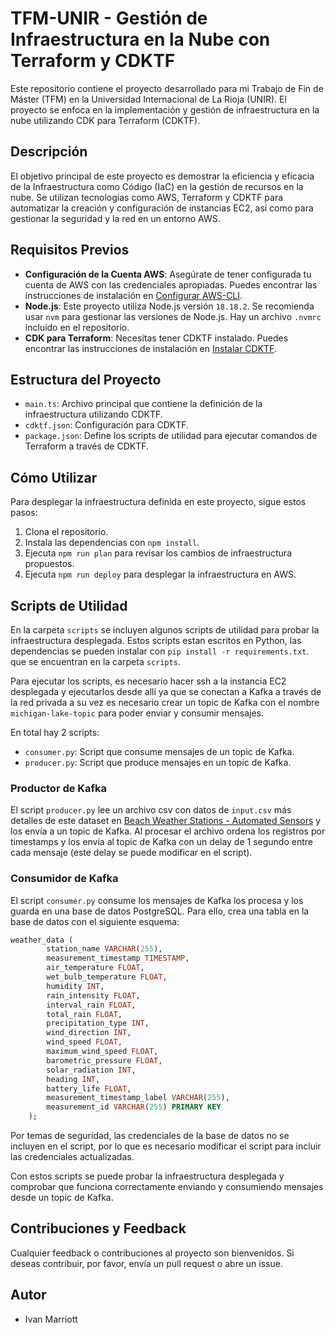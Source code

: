 # TFM-UNIR - Gestión de Infraestructura en la Nube con Terraform y CDKTF

Este repositorio contiene el proyecto desarrollado para mi Trabajo de Fin de Máster (TFM) en la Universidad Internacional de La Rioja (UNIR). El proyecto se enfoca en la implementación y gestión de infraestructura en la nube utilizando CDK para Terraform (CDKTF).

## Descripción

El objetivo principal de este proyecto es demostrar la eficiencia y eficacia de la Infraestructura como Código (IaC) en la gestión de recursos en la nube. Se utilizan tecnologías como AWS, Terraform y CDKTF para automatizar la creación y configuración de instancias EC2, así como para gestionar la seguridad y la red en un entorno AWS.

## Requisitos Previos

- **Configuración de la Cuenta AWS**: Asegúrate de tener configurada tu cuenta de AWS con las credenciales apropiadas. Puedes encontrar las instrucciones de instalación en [Configurar AWS-CLI](https://docs.aws.amazon.com/cli/latest/userguide/cli-chap-configure.html).
- **Node.js**: Este proyecto utiliza Node.js versión `18.18.2`. Se recomienda usar `nvm` para gestionar las versiones de Node.js. Hay un archivo `.nvmrc` incluido en el repositorio.
- **CDK para Terraform**: Necesitas tener CDKTF instalado. Puedes encontrar las instrucciones de instalación en [Instalar CDKTF](https://developer.hashicorp.com/terraform/tutorials/cdktf/cdktf-install).

## Estructura del Proyecto

- `main.ts`: Archivo principal que contiene la definición de la infraestructura utilizando CDKTF.
- `cdktf.json`: Configuración para CDKTF.
- `package.json`: Define los scripts de utilidad para ejecutar comandos de Terraform a través de CDKTF.

## Cómo Utilizar

Para desplegar la infraestructura definida en este proyecto, sigue estos pasos:

1. Clona el repositorio.
2. Instala las dependencias con `npm install`.
3. Ejecuta `npm run plan` para revisar los cambios de infraestructura propuestos.
4. Ejecuta `npm run deploy` para desplegar la infraestructura en AWS.

## Scripts de Utilidad
En la carpeta `scripts` se incluyen algunos scripts de utilidad para probar la infraestructura desplegada. Estos scripts estan escritos en Python, las dependencias se pueden instalar con `pip install -r requirements.txt`. que se encuentran en la carpeta `scripts`.

Para ejecutar los scripts, es necesario hacer ssh a la instancia EC2 desplegada y ejecutarlos desde allí ya que se conectan a Kafka a través de la red privada a su vez es necesario crear un topic de Kafka con el nombre `michigan-lake-topic` para poder enviar y consumir mensajes.

En total hay 2 scripts:

*  `consumer.py`: Script que consume mensajes de un topic de Kafka.
* `producer.py`: Script que produce mensajes en un topic de Kafka.

### Productor de Kafka

El script `producer.py` lee un archivo csv con datos de `input.csv` más detalles de este dataset en [Beach Weather Stations - Automated Sensors](https://data.cityofchicago.org/Parks-Recreation/Beach-Weather-Stations-Automated-Sensors/k7hf-8y75/about_data) y los envía a un topic de Kafka. Al procesar el archivo ordena los registros por timestamps y los envía al topic de Kafka con un delay de 1 segundo entre cada mensaje (este delay se puede modificar en el script).

### Consumidor de Kafka

El script `consumer.py` consume los mensajes de Kafka los procesa y los guarda en una base de datos PostgreSQL. Para ello, crea una tabla en la base de datos con el siguiente esquema:

```sql
weather_data (
        station_name VARCHAR(255),
        measurement_timestamp TIMESTAMP,
        air_temperature FLOAT,
        wet_bulb_temperature FLOAT,
        humidity INT,
        rain_intensity FLOAT,
        interval_rain FLOAT,
        total_rain FLOAT,
        precipitation_type INT,
        wind_direction INT,
        wind_speed FLOAT,
        maximum_wind_speed FLOAT,
        barometric_pressure FLOAT,
        solar_radiation INT,
        heading INT,
        battery_life FLOAT,
        measurement_timestamp_label VARCHAR(255),
        measurement_id VARCHAR(255) PRIMARY KEY
    );
```

Por temas de seguridad, las credenciales de la base de datos no se incluyen en el script, por lo que es necesario modificar el script para incluir las credenciales actualizadas.

Con estos scripts se puede probar la infraestructura desplegada y comprobar que funciona correctamente enviando y consumiendo mensajes desde un topic de Kafka.


## Contribuciones y Feedback

Cualquier feedback o contribuciones al proyecto son bienvenidos. Si deseas contribuir, por favor, envía un pull request o abre un issue.

## Autor

- Ivan Marriott
